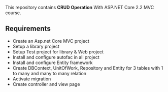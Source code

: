 This repository contains **CRUD Operation** With ASP.NET Core 2.2 MVC course.

## Requirements

- Create an Asp.net Core MVC project
- Setup a library project
- Setup Test project for library & Web project
- Install and configure autofac in all project
- Install and configure Entity framework 
- Create DBContext, UnitOfWork, Repository and Entity for 3 tables with 1 to many and many to many relation
- Activate migration
- Create controller and view page

